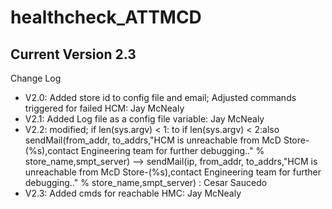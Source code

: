 # healthcheck_ATTMCD


## Current Version 2.3

Change Log 

* V2.0: Added store id to config file and email; Adjusted commands triggered for failed HCM: Jay McNealy
* V2.1: Added Log file as a config file variable: Jay McNealy
* V2.2: modified; if len(sys.argv) < 1: to if len(sys.argv) < 2:also
      sendMail(from_addr, to_addrs,"HCM is unreachable from McD Store-(%s),contact Engineering team for further debugging.." % store_name,smpt_server) --> sendMail(ip, from_addr, to_addrs,"HCM is unreachable from McD Store-(%s),contact Engineering team for further debugging.." % store_name,smpt_server)
                                                                             : Cesar Saucedo
* V2.3: Added cmds for reachable HMC: Jay McNealy
